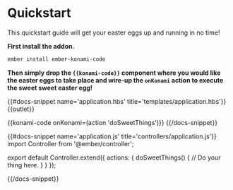 # Quickstart

This quickstart guide will get your easter eggs up and running in no time!

**First install the addon.**

```sh
ember install ember-konami-code
```

**Then simply drop the `{{konami-code}}` component where you would like the easter eggs to take place and wire-up the `onKonami` action to execute the sweet sweet easter egg!**

{{#docs-snippet name='application.hbs' title='templates/application.hbs'}}
  {{outlet}}

  {{konami-code onKonami=(action 'doSweetThings')}}
{{/docs-snippet}}

{{#docs-snippet name='application.js' title='controllers/application.js'}}
import Controller from '@ember/controller';

export default Controller.extend({
  actions: {
    doSweetThings() {
      // Do your thing here.
    }
  }
});

{{/docs-snippet}}
